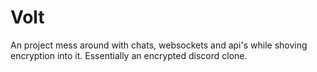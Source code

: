 # Volt
An project mess around with chats, websockets and api's while shoving encryption into it. Essentially an encrypted discord clone.
